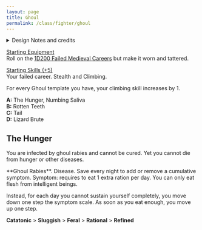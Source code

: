 ```yaml
---
layout: page
title: Ghoul
permalink: /class/fighter/ghoul
---
```


<details markdown="1">
<summary>Design Notes and credits</summary>
*This is a monster class for the [ghoul](/monsters/ghoul). It is an edited version of Coins and Scrolls's [original](https://coinsandscrolls.blogspot.com/2018/03/osr-class-ghoul-and-bonus-goblin.html). — SaltyGoo*
</details>

<ins>Starting Equipment</ins><br>
Roll on the [1D200 Failed Medieval Careers](http://tenfootpolemic.blogspot.com/2014/01/200-failed-medieval-careers.html) but make it worn and tattered.

<ins>Starting Skills (+5)</ins><br>
Your failed career. Stealth and Climbing.

For every Ghoul template you have, your climbing skill increases by 1.

**A:** The Hunger, Numbing Saliva<br>
**B:** Rotten Teeth<br>
**C:** Tail<br>
**D:** Lizard Brute
<br>

## The Hunger
You are infected by ghoul rabies and cannot be cured. Yet you cannot die from hunger or other diseases. 

<span class="alchemy">
**Ghoul Rabies**. Disease. Save every night to add or remove a cumulative symptom. Symptom: requires to eat 1 extra ration per day. You can only eat flesh from intelligent beings.
</span>

Instead, for each day you cannot sustain yourself completely, you move down one step the symptom scale. As soon as you eat enough, you move up one step.

**Catatonic** > **Sluggish** > **Feral** > **Rational** > **Refined**

